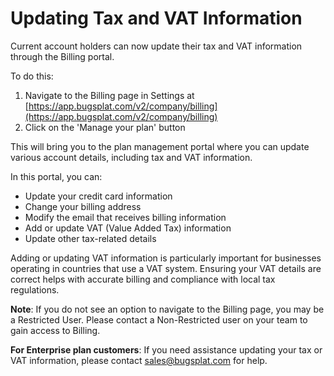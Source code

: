 # Updating Tax and VAT Information

Current account holders can now update their tax and VAT information through the Billing portal.&#x20;

To do this:

1. Navigate to the Billing page in Settings at [https://app.bugsplat.com/v2/company/billing](https://app.bugsplat.com/v2/company/billing)
2. Click on the 'Manage your plan' button

This will bring you to the plan management portal where you can update various account details, including tax and VAT information.

In this portal, you can:

* Update your credit card information
* Change your billing address
* Modify the email that receives billing information
* Add or update VAT (Value Added Tax) information
* Update other tax-related details

Adding or updating VAT information is particularly important for businesses operating in countries that use a VAT system. Ensuring your VAT details are correct helps with accurate billing and compliance with local tax regulations.

**Note**: If you do not see an option to navigate to the Billing page, you may be a Restricted User. Please contact a Non-Restricted user on your team to gain access to Billing.

**For Enterprise plan customers**: If you need assistance updating your tax or VAT information, please contact [sales@bugsplat.com](mailto:sales@bugsplat.com) for help.
